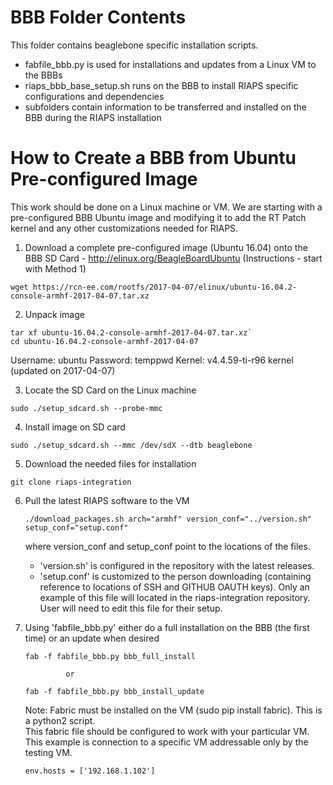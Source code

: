 # BBB Folder Contents

This folder contains beaglebone specific installation scripts.  

  * fabfile_bbb.py is used for installations and updates from a Linux VM to the BBBs
  * riaps_bbb_base_setup.sh runs on the BBB to install RIAPS specific configurations and dependencies
  * subfolders contain information to be transferred and installed on the BBB during the RIAPS installation

# How to Create a BBB from Ubuntu Pre-configured Image

This work should be done on a Linux machine or VM.  We are starting with a pre-configured BBB Ubuntu image and modifying it to add the RT Patch kernel and any other customizations needed for RIAPS.

1. Download a complete pre-configured image (Ubuntu 16.04) onto the BBB SD Card - http://elinux.org/BeagleBoardUbuntu (Instructions - start with Method 1)

  `wget https://rcn-ee.com/rootfs/2017-04-07/elinux/ubuntu-16.04.2-console-armhf-2017-04-07.tar.xz`

2. Unpack image

  ```
  tar xf ubuntu-16.04.2-console-armhf-2017-04-07.tar.xz`
  cd ubuntu-16.04.2-console-armhf-2017-04-07
  ```

  Username:  ubuntu
  Password:   temppwd
  Kernel:  v4.4.59-ti-r96 kernel (updated on 2017-04-07)

3. Locate the SD Card on the Linux machine

  `sudo ./setup_sdcard.sh --probe-mmc`
  
4. Install image on SD card

  `sudo ./setup_sdcard.sh --mmc /dev/sdX --dtb beaglebone`

5. Download the needed files for installation
    
  `git clone riaps-integration`
    
6. Pull the latest RIAPS software to the VM

	`./download_packages.sh arch="armhf" version_conf="../version.sh" setup_conf="setup.conf"`
	
	where version_conf and setup_conf point to the locations of the files.  
	* 'version.sh' is configured in the repository with the latest releases.
	* 'setup.conf' is customized to the person downloading (containing reference to locations of SSH and GITHUB OAUTH keys).  Only an example of this file will located in the riaps-integration repository.  User will need to edit this file for their setup. 
	    
7. Using 'fabfile_bbb.py' either do a full installation on the BBB (the first time) or an update when desired
	
	`fab -f fabfile_bbb.py bbb_full_install`   
	   
	            or
	            
	`fab -f fabfile_bbb.py bbb_install_update`  	
	
	Note:  Fabric must be installed on the VM (sudo pip install fabric).  This is a python2 script.  
	This fabric file should be configured to work with your particular VM.  This example is connection to a specific VM addressable only by the testing VM.
	
	  `env.hosts = ['192.168.1.102']`

